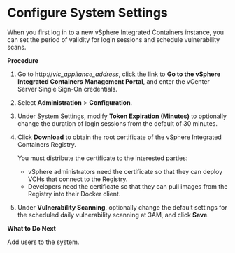 # Configure System Settings #

When you first log in to a new vSphere Integrated Containers instance, you can set the period of validity for login sessions and schedule vulnerability scans.

**Procedure**

1. Go to http://<i>vic_appliance_address</i>, click the link to **Go to the vSphere Integrated Containers Management Portal**, and enter the vCenter Server Single Sign-On credentials.
2. Select **Administration** > **Configuration**.
3. Under System Settings, modify **Token Expiration (Minutes)** to optionally change the duration of login sessions from the default of 30 minutes.
4. Click **Download** to obtain the root certificate of the vSphere Integrated Containers Registry. 
	
    You must distribute the certificate to the interested parties:

    - vSphere administrators need the certificate so that they can deploy VCHs that connect to the Registry.
    - Developers need the certificate so that they can pull images from the Registry into their Docker client.

5. Under **Vulnerability Scanning**, optionally change the default settings for the scheduled daily vulnerability scanning at 3AM, and click **Save**.

**What to Do Next**

Add users to the system.

